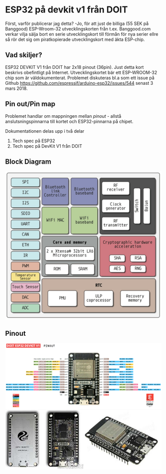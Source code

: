 # ESP32 på devkit v1 från DOIT
Först, varför publicerar jag detta? -Jo, för att just de billiga (55 SEK på Banggood) ESP-Wroom-32 utvecklingskorten från t.ex. Banggood.com verkar vilja sälja bort en serie utvecklingskort till förmån för nya serier ellre så rör det sig om piratkopierade utvecklingskort med äkta ESP-chip.

## Vad skiljer?
ESP32 DEVKIT V1 från DOIT har 2x18 pinout (36pin). Just detta kort beskrivs obefintligt på Internet. Utvecklingskortet bär ett ESP-WROOM-32 chip som är väldokumenterat. Problemet diskuteras bl.a som ett issue på Github https://github.com/espressif/arduino-esp32/issues/544 senast 3 mars 2018.

## Pin out/Pin map
Problemet handlar om mappningen mellan _pinout_ - allstå anslutsningspinnarna till kortet och ESP32-pinnarna på chipet.

Dokumentationen delas upp i två delar
1. Tech spec på ESP32
2. Tech spec på DevKit V1 från DOIT

## Block Diagram
<img src="images/esp32-block.jpg">

## Pinout
<img src="images/pinoutDOIT32devkitv1.png">
<img src="https://github.com/johansundstrom/esp32_doit_devkit_v1/blob/master/images/esp32-banggod.jpg">

